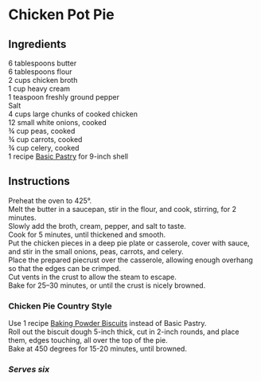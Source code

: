 # Chicken Pot Pie

## Ingredients
6 tablespoons butter  
6 tablespoons flour  
2 cups chicken broth  
1 cup heavy cream  
1 teaspoon freshly ground pepper  
Salt  
4 cups large chunks of cooked chicken  
12 small white onions, cooked  
&frac34; cup peas, cooked  
&frac34; cup carrots, cooked  
&frac34; cup celery, cooked  
1 recipe [Basic Pastry](../Extras/Flaky%20Pie%20Dough.md) for 9-inch shell  

## Instructions
Preheat the oven to 425&deg;.  
Melt the butter in a saucepan, stir in the flour, and cook, stirring, for 2 minutes.  
Slowly add the broth, cream, pepper, and salt to taste.  
Cook for 5 minutes, until thickened and smooth.  
Put the chicken pieces in a deep pie plate or casserole, cover with sauce, and stir in the small onions, peas, carrots, and celery.  
Place the prepared piecrust over the casserole, allowing enough overhang so that the edges can be crimped.  
Cut vents in the crust to allow the steam to escape.  
Bake for 25–30 minutes, or until the crust is nicely browned.  

### Chicken Pie Country Style
Use 1 recipe [Baking Powder Biscuits](../Bread/Baking%20Powder%20Biscuits.md) instead of Basic Pastry.  
Roll out the biscuit dough 5-inch thick, cut in 2-inch rounds, and place them, edges touching, all over the top of the pie.  
Bake at 450 degrees for 15-20 minutes, until browned.  

### *Serves six*